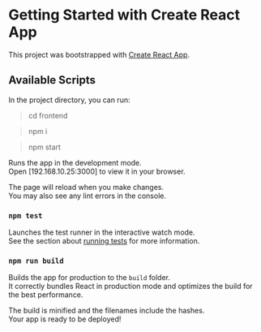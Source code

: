 # Getting Started with Create React App

This project was bootstrapped with [Create React App](https://github.com/facebook/create-react-app).

## Available Scripts

In the project directory, you can run:

> cd frontend  

> npm i 

> npm start

Runs the app in the development mode.\
Open [192.168.10.25:3000] to view it in your browser.

The page will reload when you make changes.\
You may also see any lint errors in the console.

### `npm test`

Launches the test runner in the interactive watch mode.\
See the section about [running tests](https://facebook.github.io/create-react-app/docs/running-tests) for more information.

### `npm run build`

Builds the app for production to the `build` folder.\
It correctly bundles React in production mode and optimizes the build for the best performance.

The build is minified and the filenames include the hashes.\
Your app is ready to be deployed!


